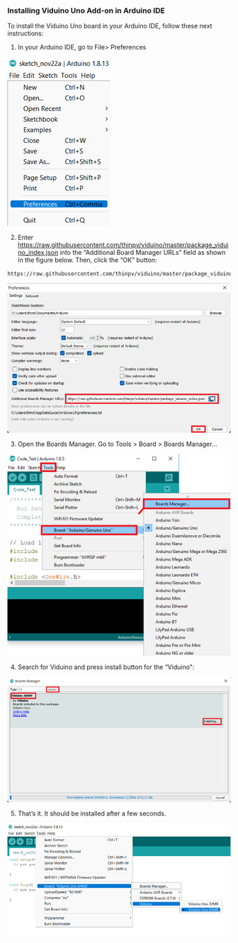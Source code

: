 


### Installing Viduino Uno Add-on in Arduino IDE
To install the Viduino Uno board in your Arduino IDE, follow these next instructions:

1. In your Arduino IDE, go to File> Preferences

![Viduino](img/1.png)

2. Enter https://raw.githubusercontent.com/thinpv/viduino/master/package_viduino_index.json into the “Additional Board Manager URLs” field as shown in the figure below. Then, click the “OK” button:
```
https://raw.githubusercontent.com/thinpv/viduino/master/package_viduino_index.json
```

![Viduino](img/2.png)

3. Open the Boards Manager. Go to Tools > Board > Boards Manager…

![Viduino](img/3.png)

4. Search for Viduino and press install button for the “Viduino":

![Viduino](img/4.png)

5. That’s it. It should be installed after a few seconds.

![Viduino](img/5.png)
